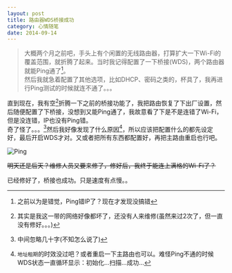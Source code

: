 ```yaml
---
layout: post
title: 路由器WDS桥接成功
category: 心情随笔
date: 2014-09-14
---
```


> 大概两个月之前吧，手头上有个闲置的无线路由器，打算扩大一下Wi-Fi的覆盖范围，就折腾了起来。当时我记得配置了一下桥接(WDS)，两个路由器就能Ping通了[^1]。  
> 然后我就急着配置了其他选项，比如DHCP、密码之类的，杯具了，我再进行Ping测试的时候就连不通了。。。

直到现在，我有空[^2]折腾一下之前的桥接功能了，我把路由恢复了下出厂设置，然后随便配置了下桥接，没想到又能Ping通了，我故意看了下是不是连错了Wi-Fi，但是没连错，IP也没有Ping错。  
奇了怪了。。。[^3]然后我好像发现了什么原因[^4]，所以应该把配置什么的都先设定好，最后开启WDS才对。又或者把所有东西都配置好，再把主路由重启也行吧。

<!-- more -->

![Ping](/blog/2014/09/14/ping.png)

<del>明天还是后天？维修人员又要来修了，修好后，我终于能连上满格的Wi-Fi了？</del>

已经修好了，桥接也成功。只是速度有点慢。。

[^1]: 之前以为是错觉，Ping错IP了？现在才发现没搞错
[^2]: 其实是我这一带的网络好像都坏了，还没有人来维修(虽然来过2次了，但一直没有修好。。。)
[^3]: 中间忽略几十字(不知怎么说了)
[^4]: `地址租期`的时效没过吧？或者重启一下主路由也可以。难怪Ping不通的时候WDS状态一直循环显示：初始化...扫描...成功...
